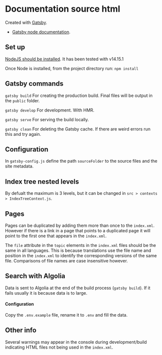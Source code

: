 # Documentation source html

Created with [Gatsby](https://www.gatsbyjs.com/).

- [Gatsby node documentation](https://www.gatsbyjs.com/docs/reference/config-files/gatsby-node/).

## Set up

[NodeJS should be installed](https://nodejs.org/).
It has been tested with v14.15.1

Once Node is installed, from the project directory run:
`npm install`

## Gatsby commands

`gatsby build` For creating the production build. Final files will be output in the `public` folder.

`gatsby develop` For development. With HMR.

`gatsby serve` For serving the build locally.

`gatsby clean` For deleting the Gatsby cache. If there are weird errors run this and try again.

## Configuration

In `gatsby-config.js` define the path `sourceFolder` to the source files and the site metadata.

## Index tree nested levels

By defualt the maximum is 3 levels, but it can be changed in `src > contexts > IndexTreeContext.js`.

## Pages

Pages can be duplicated by adding them more than once to the `index.xml`. However if there is a link in a page that points to a duplicated page it will point to the first one that appears in the `index.xml`.

The `file` attribute in the `topic` elements in the `index.xml` files should be the same in all languages. This is because translations use the file name and position in the `index.xml` to identify the corresponding versions of the same file. Comparisons of file names are case insensitive however.

## Search with Algolia

Data is sent to Algolia at the end of the build process (`gatsby build`).
If it fails usually it is because data is to large.

#### Configuration

Copy the `.env.example` file, rename it to `.env` and fill the data.

## Other info

Several warnings may appear in the console during development/build indicating HTML files not being used in the `index.xml`.
